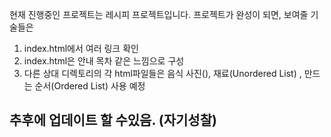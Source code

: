 현재 진행중인 프로젝트는 레시피 프로젝트입니다.
프로젝트가 완성이 되면, 보여줄 기술들은

1. index.html에서 여러 링크 확인
2. index.html은 안내 목차 같은 느낌으로 구성
3. 다른 상대 디렉토리의 각 html파일들은 음식 사진(<img>),
   재료(Unordered List) , 만드는 순서(Ordered List) 사용 예정

## 추후에 업데이트 할 수있음. (자기성찰)
